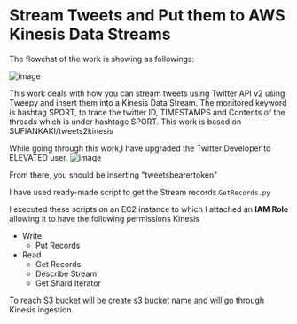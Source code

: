 # Stream Tweets and Put them to AWS Kinesis Data Streams

The flowchat of the work is showing as followings:

![image](https://user-images.githubusercontent.com/39544557/193456523-d9feed28-3259-4244-a8ec-3b4e1bef4339.png)


This work deals with how you can stream tweets using Twitter API v2 using Tweepy and insert them into a Kinesis Data Stream. The monitored keyword is hashtag SPORT, to trace the twitter ID, TIMESTAMPS and Contents of the threads which is under hashtage SPORT. This work is based on SUFIANKAKI/tweets2kinesis

While going through this work,I have upgraded the Twitter Developer to ELEVATED user.
![image](https://user-images.githubusercontent.com/39544557/193456404-1d0147c0-77e6-4e7d-96ab-630a291e444a.png)

From there, you should be inserting "tweetsbearertoken"

I have used ready-made script to get the Stream records `GetRecords.py`

I executed these scripts on an EC2 instance to which I attached an **IAM Role** allowing it to have the following permissions
Kinesis
- Write
  - Put Records
- Read
  - Get Records
  - Describe Stream
  - Get Shard Iterator
  
To reach S3 bucket will be create s3 bucket name and will go through Kinesis ingestion.
